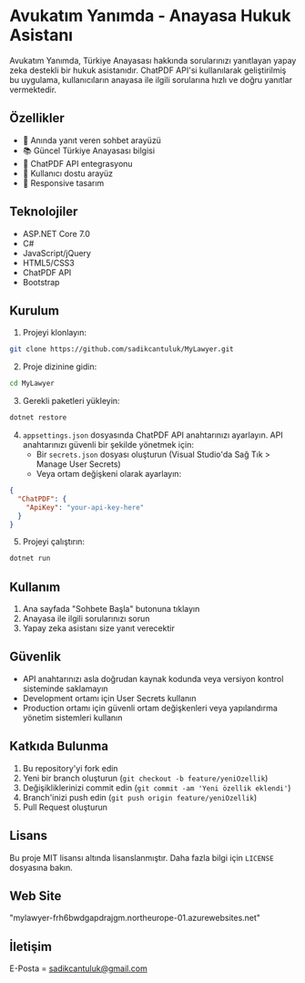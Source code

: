# Avukatım Yanımda - Anayasa Hukuk Asistanı

Avukatım Yanımda, Türkiye Anayasası hakkında sorularınızı yanıtlayan yapay zeka destekli bir hukuk asistanıdır. ChatPDF API'si kullanılarak geliştirilmiş bu uygulama, kullanıcıların anayasa ile ilgili sorularına hızlı ve doğru yanıtlar vermektedir.

## Özellikler

- 💬 Anında yanıt veren sohbet arayüzü
- 📚 Güncel Türkiye Anayasası bilgisi
- 🤖 ChatPDF API entegrasyonu
- 🎯 Kullanıcı dostu arayüz
- 📱 Responsive tasarım

## Teknolojiler

- ASP.NET Core 7.0
- C#
- JavaScript/jQuery
- HTML5/CSS3
- ChatPDF API
- Bootstrap

## Kurulum

1. Projeyi klonlayın:
```bash
git clone https://github.com/sadikcantuluk/MyLawyer.git
```

2. Proje dizinine gidin:
```bash
cd MyLawyer
```

3. Gerekli paketleri yükleyin:
```bash
dotnet restore
```

4. `appsettings.json` dosyasında ChatPDF API anahtarınızı ayarlayın. API anahtarınızı güvenli bir şekilde yönetmek için:
   - Bir `secrets.json` dosyası oluşturun (Visual Studio'da Sağ Tık > Manage User Secrets)
   - Veya ortam değişkeni olarak ayarlayın:
```json
{
  "ChatPDF": {
    "ApiKey": "your-api-key-here"
  }
}
```

5. Projeyi çalıştırın:
```bash
dotnet run
```

## Kullanım

1. Ana sayfada "Sohbete Başla" butonuna tıklayın
2. Anayasa ile ilgili sorularınızı sorun
3. Yapay zeka asistanı size yanıt verecektir

## Güvenlik

- API anahtarınızı asla doğrudan kaynak kodunda veya versiyon kontrol sisteminde saklamayın
- Development ortamı için User Secrets kullanın
- Production ortamı için güvenli ortam değişkenleri veya yapılandırma yönetim sistemleri kullanın

## Katkıda Bulunma

1. Bu repository'yi fork edin
2. Yeni bir branch oluşturun (`git checkout -b feature/yeniOzellik`)
3. Değişikliklerinizi commit edin (`git commit -am 'Yeni özellik eklendi'`)
4. Branch'inizi push edin (`git push origin feature/yeniOzellik`)
5. Pull Request oluşturun

## Lisans

Bu proje MIT lisansı altında lisanslanmıştır. Daha fazla bilgi için `LICENSE` dosyasına bakın.

## Web Site

"mylawyer-frh6bwdgapdrajgm.northeurope-01.azurewebsites.net"

## İletişim

E-Posta = sadikcantuluk@gmail.com
